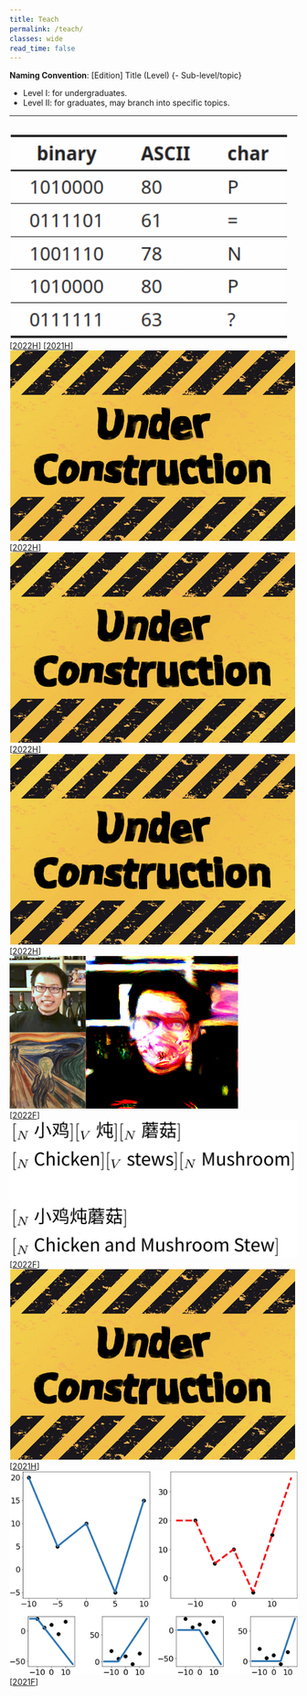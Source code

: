 ```yaml
---
title: Teach
permalink: /teach/
classes: wide
read_time: false
---
```


**Naming Convention**: [Edition] Title (Level) {- Sub-level/topic}

- Level I: for undergraduates.
- Level II: for graduates, may branch into specific topics.

<hr>
<br>

<div class="pub_row">
  <div class="pub_img">
    <img src="Algorithm21H/teaser.png">
  </div>
  <div class="pub_txt">
    <title>[2021] Algorithm (II) - Design, Analysis</title>
    <links>
      [<a href="Algorithm21H/A2022H.html">2022H</a>]
      [<a href="Algorithm21H/A2021H.html">2021H</a>]
    </links>
  </div>
</div>

<div class="pub_row">
  <div class="pub_img">
    <img src="ArtificialIntelligence22H/teaser.png">
  </div>
  <div class="pub_txt">
    <title>[2022] Artificial Intelligence (I)</title>
    <links>
      [<a href="ArtificialIntelligence22H/AI2022H.html">2022H</a>]
    </links>
  </div>
</div>

<div class="pub_row">
  <div class="pub_img">
    <img src="OperatingSystem22H/teaser.png">
  </div>
  <div class="pub_txt">
    <title>[2022] Operating System (I)</title>
    <links>
      [<a href="OperatingSystem22H/OS2022H.html">2022H</a>]
    </links>
  </div>
</div>

<div class="pub_row">
  <div class="pub_img">
    <img src="Graphics22H/teaser.png">
  </div>
  <div class="pub_txt">
    <title>[2022] Computer Graphics (I)</title>
    <links>
      [<a href="Graphics22H/CG2022H.html">2022H</a>]
    </links>
  </div>
</div>

<div class="pub_row">
  <div class="pub_img">
    <img src="DeepLearning22F/teaser.png">
  </div>
  <div class="pub_txt">
    <title>[2022] Deep Learning (I)</title>
    <links>
      [<a href="DeepLearning22F/2022F.html">2022F</a>]
    </links>
  </div>
</div>

<div class="pub_row">
  <div class="pub_img">
    <img src="SpeechLanguage22F/teaser.png">
  </div>
  <div class="pub_txt">
    <title>[2022] Natural Language Processing (I)</title>
    <links>
      [<a href="SpeechLanguage22F/2022F.html">2022F</a>]
    </links>
  </div>
</div>

<div class="pub_row">
  <div class="pub_img">
    <img src="Graphics21H/teaser.png">
  </div>
  <div class="pub_txt">
    <title>[2021] Computer Graphics (I)</title>
    <links>
      [<a href="Graphics21H/2021H.html">2021H</a>]
    </links>
  </div>
</div>

<div class="pub_row">
  <div class="pub_img">
    <img src="DeepLearning21F/teaser.png">
  </div>
  <div class="pub_txt">
    <title>[2021] Deep Learning (I)</title>
    <links>
      [<a href="DeepLearning21F/2021F.html">2021F</a>]
    </links>
  </div>
</div>
